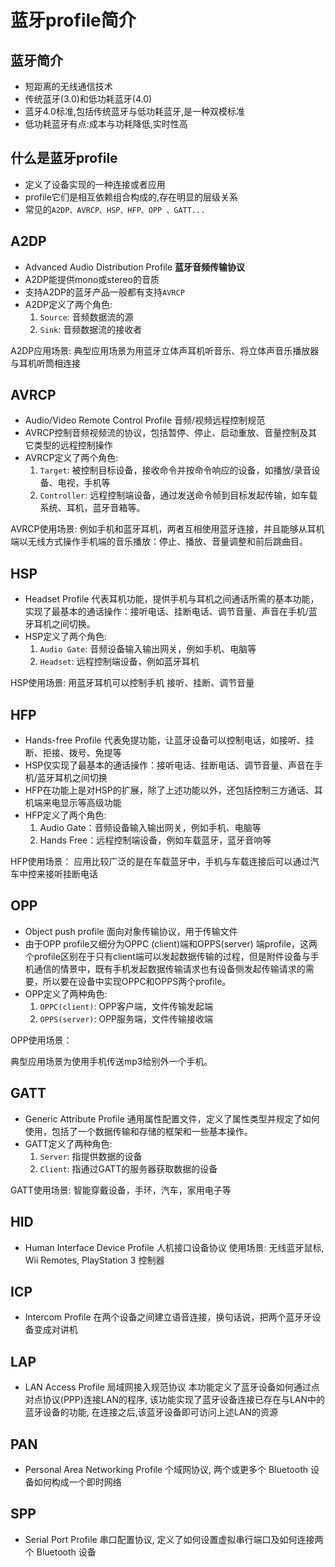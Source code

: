 # 蓝牙profile简介

## 蓝牙简介

- 短距离的无线通信技术
- 传统蓝牙(3.0)和低功耗蓝牙(4.0)
- 蓝牙4.0标准,包括传统蓝牙与低功耗蓝牙,是一种双模标准
- 低功耗蓝牙有点:成本与功耗降低,实时性高

## 什么是蓝牙profile

- 定义了设备实现的一种连接或者应用
- profile它们是相互依赖组合构成的,存在明显的层级关系
- 常见的`A2DP、AVRCP、HSP、HFP、OPP 、GATT...`

## A2DP

- Advanced Audio Distribution Profile **蓝牙音频传输协议**
- A2DP能提供mono或stereo的音质
- 支持A2DP的蓝牙产品一般都有支持`AVRCP`
- A2DP定义了两个角色:
    1. `Source`: 音频数据流的源
    2. `Sink`: 音频数据流的接收者

A2DP应用场景: 典型应用场景为用蓝牙立体声耳机听音乐、将立体声音乐播放器与耳机听筒相连接

## AVRCP

- Audio/Video Remote Control Profile 音频/视频远程控制规范
- AVRCP控制音频视频流的协议，包括暂停、停止、启动重放、音量控制及其它类型的远程控制操作
- AVRCP定义了两个角色:
    1. `Target`: 被控制目标设备，接收命令并按命令响应的设备，如播放/录音设备、电视，手机等
    2. `Controller`: 远程控制端设备，通过发送命令帧到目标发起传输，如车载系统、耳机，蓝牙音箱等。

AVRCP使用场景: 例如手机和蓝牙耳机，两者互相使用蓝牙连接，并且能够从耳机端以无线方式操作手机端的音乐播放：停止、播放、音量调整和前后跳曲目。

## HSP

- Headset Profile 代表耳机功能，提供手机与耳机之间通话所需的基本功能，实现了最基本的通话操作：接听电话、挂断电话、调节音量、声音在手机/蓝牙耳机之间切换。
- HSP定义了两个角色:
    1. `Audio Gate`: 音频设备输入输出网关，例如手机、电脑等
    2. `Headset`: 远程控制端设备，例如蓝牙耳机

HSP使用场景: 用蓝牙耳机可以控制手机 接听、挂断、调节音量

## HFP

- Hands-free Profile 代表免提功能，让蓝牙设备可以控制电话，如接听、挂断、拒接、拨号、免提等
- HSP仅实现了最基本的通话操作：接听电话、挂断电话、调节音量、声音在手机/蓝牙耳机之间切换
- HFP在功能上是对HSP的扩展，除了上述功能以外，还包括控制三方通话、耳机端来电显示等高级功能
- HFP定义了两个角色:
    1. Audio Gate：音频设备输入输出网关，例如手机、电脑等
    2. Hands Free：远程控制端设备，例如车载蓝牙，蓝牙音响等

HFP使用场景： 应用比较广泛的是在车载蓝牙中，手机与车载连接后可以通过汽车中控来接听挂断电话

## OPP

- Object push profile 面向对象传输协议，用于传输文件
- 由于OPP profile又细分为OPPC (client)端和OPPS(server)
  端profile，这两个profile区别在于只有client端可以发起数据传输的过程，但是附件设备与手机通信的情景中，既有手机发起数据传输请求也有设备侧发起传输请求的需要，所以要在设备中实现OPPC和OPPS两个profile。
- OPP定义了两种角色:
    1. `OPPC(client)`: OPP客户端，文件传输发起端
    2. `OPPS(server)`: OPP服务端，文件传输接收端

OPP使用场景：

典型应用场景为使用手机传送mp3给别外一个手机。

## GATT

- Generic Attribute Profile 通用属性配置文件，定义了属性类型并规定了如何使用，包括了一个数据传输和存储的框架和一些基本操作。
- GATT定义了两种角色:
    1. `Server`: 指提供数据的设备
    2. `Client`: 指通过GATT的服务器获取数据的设备

GATT使用场景: 智能穿戴设备，手环，汽车，家用电子等

## HID

- Human Interface Device Profile 人机接口设备协议 使用场景: 无线蓝牙鼠标, Wii Remotes, PlayStation 3 控制器

## ICP

- Intercom Profile 在两个设备之间建立语音连接，换句话说，把两个蓝牙牙设备变成对讲机

## LAP

- LAN Access Profile 局域网接入规范协议 本功能定义了蓝牙设备如何通过点对点协议(PPP)连接LAN的程序, 该功能实现了蓝牙设备连接已存在与LAN中的蓝牙设备的功能,
  在连接之后,该蓝牙设备即可访问上述LAN的资源

## PAN

- Personal Area Networking Profile 个域网协议, 两个或更多个 Bluetooth 设备如何构成一个即时网络

## SPP

- Serial Port Profile 串口配置协议, 定义了如何设置虚拟串行端口及如何连接两个 Bluetooth 设备